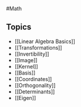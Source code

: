 #Math
## Topics
* [[Linear Algebra Basics]]
* [[Transformations]]
* [[Invertibility]]
* [[Image]]
* [[Kernel]]
* [[Basis]]
* [[Coordinates]]
* [[Orthogonality]]
* [[Determinants]]
* [[Eigen]]